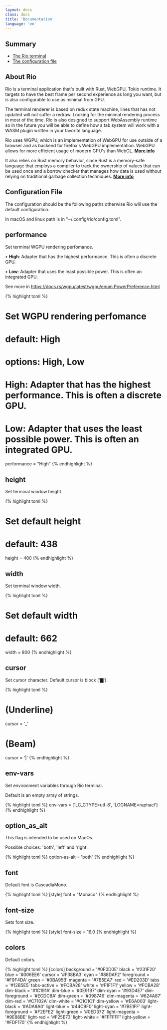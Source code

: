 ```yaml
---
layout: docs
class: docs
title: 'Documentation'
language: 'en'
---
```


## Summary

- [The Rio terminal](#about-rio)
- [The configuration file](#configuration-file)

## About Rio

Rio is a terminal application that's built with Rust, WebGPU, Tokio runtime. It targets to have the best frame per second experience as long you want, but is also configurable to use as minimal from GPU.

The terminal renderer is based on redux state machine, lines that has not updated will not suffer a redraw. Looking for the minimal rendering process in most of the time. Rio is also designed to support WebAssembly runtime so in the future you will be able to define how a tab system will work with a WASM plugin written in your favorite language.

Rio uses WGPU, which is an implementation of WebGPU for use outside of a browser and as backend for firefox's WebGPU implementation. WebGPU allows for more efficient usage of modern GPU's than WebGL. **[More info](https://users.rust-lang.org/t/what-is-webgpu-and-is-it-ready-for-use/62331/8)**

It also relies on Rust memory behavior, since Rust is a memory-safe language that employs a compiler to track the ownership of values that can be used once and a borrow checker that manages how data is used without relying on traditional garbage collection techniques. **[More info](https://stanford-cs242.github.io/f18/lectures/05-1-rust-memory-safety.html)**

## Configuration File

The configuration should be the following paths otherwise Rio will use the default configuration.

In macOS and linux path is in "~/.config/rio/config.toml".

## performance

Set terminal WGPU rendering perfomance.

• **High**: Adapter that has the highest performance. This is often a discrete GPU.

• **Low**: Adapter that uses the least possible power. This is often an integrated GPU.

See more in https://docs.rs/wgpu/latest/wgpu/enum.PowerPreference.html

{% highlight toml %}
# <performance> Set WGPU rendering perfomance
# default: High
# options: High, Low
# High: Adapter that has the highest performance. This is often a discrete GPU.
# Low: Adapter that uses the least possible power. This is often an integrated GPU.
performance = "High"
{% endhighlight %}

## height

Set terminal window height.

{% highlight toml %}
# <height> Set default height
# default: 438
height = 400
{% endhighlight %}

## width

Set terminal window width.

{% highlight toml %}
# <width> Set default width
# default: 662
width = 800
{% endhighlight %}

## cursor

Set cursor character. Default cursor is block ('▇').

{% highlight toml %}
# (Underline)
cursor = '_'
# (Beam)
cursor = '|'
{% endhighlight %}

## env-vars

Set environment variables through Rio terminal.

Default is an empty array of strings.

{% highlight toml %}
env-vars = ['LC_CTYPE=utf-8', 'LOGNAME=raphael']
{% endhighlight %}

## option_as_alt

This flag is intended to be used on MacOs.

Possible choices: 'both', 'left' and 'right'.

{% highlight toml %}
option-as-alt = 'both'
{% endhighlight %}

## font

Default font is CascadiaMono.

{% highlight toml %}
[style]
font = "Monaco"
{% endhighlight %}

## font-size

Sets font size.

{% highlight toml %}
[style]
font-size = 16.0
{% endhighlight %}

## colors

Default colors.

{% highlight toml %}
[colors]
background       = '#0F0D0E'
black            = '#231F20'
blue             = '#006EE6'
cursor           = '#F38BA3'
cyan             = '#88DAF2'
foreground       = '#F9F4DA'
green            = '#0BA95B'
magenta          = '#7B5EA7'
red              = '#ED203D'
tabs             = '#12B5E5'
tabs-active      = '#FCBA28'
white            = '#F1F1F1'
yellow           = '#FCBA28'
dim-black        = '#1C191A'
dim-blue         = '#0E91B7'
dim-cyan         = '#93D4E7'
dim-foreground   = '#ECDC8A'
dim-green        = '#098749'
dim-magenta      = '#624A87'
dim-red          = '#C7102A'
dim-white        = '#C1C1C1'
dim-yellow       = '#E6A003'
light-black      = '#ADA8A0'
light-blue       = '#44C9F0'
light-cyan       = '#7BE1FF'
light-foreground = '#F2EFE2'
light-green      = '#0ED372'
light-magenta    = '#9E88BE'
light-red        = '#F25E73'
light-white      = '#FFFFFF'
light-yellow     = '#FDF170'
{% endhighlight %}

<!-- 
## disable-renderer-when-unfocused

This property disable renderer processes until focus on Rio term again.

{% highlight toml %}
[advanced]
disable-renderer-when-unfocused = false
{% endhighlight %}

## log-level

This property enables log level filter. Default is "OFF".

{% highlight toml %}
[developer]
log-level = 'INFO'
{% endhighlight %}

## enable-fps-counter

This property enables frame per second counter.

{% highlight toml %}
[developer]
enable-fps-counter = false
{% endhighlight %} -->